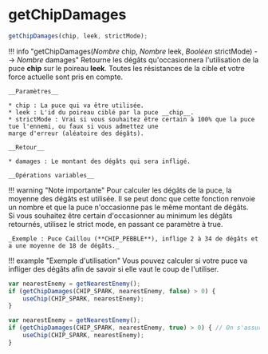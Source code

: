# getChipDamages
```js
getChipDamages(chip, leek, strictMode);
```
!!! info "getChipDamages(_Nombre_ chip, _Nombre_ leek, _Booléen_ strictMode) --> _Nombre_ damages"
    Retourne les dégâts qu'occasionnera l'utilisation de la puce **chip** sur le poireau **leek**. Toutes les 
    résistances de la cible et votre force actuelle sont pris en compte.
    
    __Paramètres__
    
    * chip : La puce qui va être utilisée.
    * leek : L'id du poireau ciblé par la puce __chip__.
    * strictMode : Vrai si vous souhaitez être certain à 100% que la puce tue l'ennemi, ou faux si vous admettez une
    marge d'erreur (aléatoire des dégâts).
    
    __Retour__
    
    * damages : Le montant des dégâts qui sera infligé.
    
    __Opérations variables__
    
!!! warning "Note importante"
    Pour calculer les dégâts de la puce, la moyenne des dégâts est utilisée. Il se peut donc que cette fonction renvoie
    un nombre et que la puce n'occasionne pas le même montant de dégâts.  
    Si vous souhaitez être certain d'occasionner au minimum les dégâts retournés, utilisez le strict mode, en passant 
    ce paramètre à true.
    
    _Exemple : Puce Caillou (**CHIP_PEBBLE**), inflige 2 à 34 de dégâts et a une moyenne de 18 de dégâts._

!!! example "Exemple d'utilisation"
    Vous pouvez calculer si votre puce va infliger des dégâts afin de savoir si elle vaut le coup de l'utiliser.
    
```js
var nearestEnemy = getNearestEnemy();
if (getChipDamages(CHIP_SPARK, nearestEnemy, false) > 0) {
    useChip(CHIP_SPARK, nearestEnemy);
}
```

```js
var nearestEnemy = getNearestEnemy();
if (getChipDamages(CHIP_SPARK, nearestEnemy, true) > 0) { // On s'assure qu'on ne tapera jamais 0.
    useChip(CHIP_SPARK, nearestEnemy);
}
```




